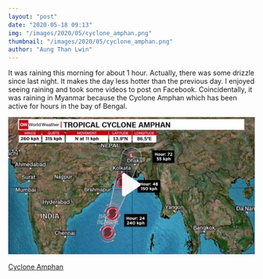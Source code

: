 ```yaml
---
layout: "post"
date: "2020-05-18 09:13"
img: "/images/2020/05/cyclone_amphan.png"
thumbnail: "/images/2020/05/cyclone_amphan.png"
author: "Aung Than Lwin"
---
```


It was raining this morning for about 1 hour. Actually, there was some drizzle since last night. It makes the day less hotter than the previous day. I enjoyed seeing raining and took some videos to post on Facebook. Coincidentally, it was raining in Myanmar because the Cyclone Amphan which has been active for hours in the bay of Bengal.

![Cyclone_Amphan](/images/2020/05/cyclone_amphan.png)

[Cyclone Amphan][1e57377f]

[1e57377f]: https://www.cnn.com/2020/05/18/asia/cyclone-amphan-india-bangladesh-intl-hnk/index.html "Amphan"
